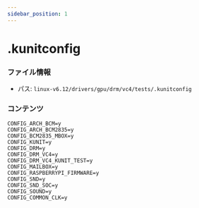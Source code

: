 ```yaml
---
sidebar_position: 1
---
```

# .kunitconfig

### ファイル情報

- パス: `linux-v6.12/drivers/gpu/drm/vc4/tests/.kunitconfig`

### コンテンツ

```kunitconfig
CONFIG_ARCH_BCM=y
CONFIG_ARCH_BCM2835=y
CONFIG_BCM2835_MBOX=y
CONFIG_KUNIT=y
CONFIG_DRM=y
CONFIG_DRM_VC4=y
CONFIG_DRM_VC4_KUNIT_TEST=y
CONFIG_MAILBOX=y
CONFIG_RASPBERRYPI_FIRMWARE=y
CONFIG_SND=y
CONFIG_SND_SOC=y
CONFIG_SOUND=y
CONFIG_COMMON_CLK=y

```
